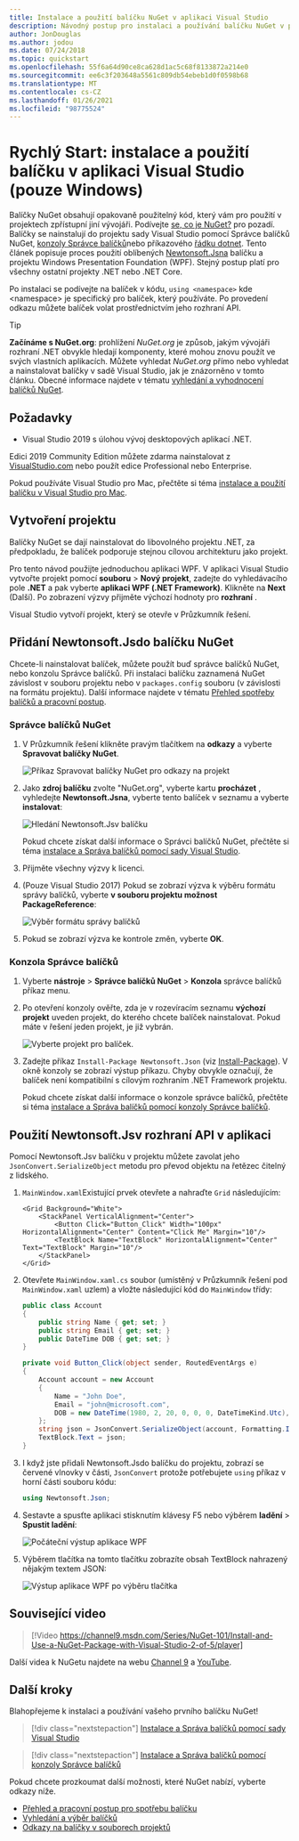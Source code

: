 ```yaml
---
title: Instalace a použití balíčku NuGet v aplikaci Visual Studio
description: Návodný postup pro instalaci a používání balíčku NuGet v projektu sady Visual Studio.
author: JonDouglas
ms.author: jodou
ms.date: 07/24/2018
ms.topic: quickstart
ms.openlocfilehash: 55f6a64d90ce8ca628d1ac5c68f8133872a214e0
ms.sourcegitcommit: ee6c3f203648a5561c809db54ebeb1d0f0598b68
ms.translationtype: MT
ms.contentlocale: cs-CZ
ms.lasthandoff: 01/26/2021
ms.locfileid: "98775524"
---
```

# <a name="quickstart-install-and-use-a-package-in-visual-studio-windows-only"></a>Rychlý Start: instalace a použití balíčku v aplikaci Visual Studio (pouze Windows)

Balíčky NuGet obsahují opakovaně použitelný kód, který vám pro použití v projektech zpřístupní jiní vývojáři. Podívejte [se, co je NuGet?](../What-is-NuGet.md) pro pozadí. Balíčky se nainstalují do projektu sady Visual Studio pomocí Správce balíčků NuGet, [konzoly Správce balíčků](../consume-packages/install-use-packages-powershell.md)nebo příkazového [řádku dotnet](install-and-use-a-package-using-the-dotnet-cli.md). Tento článek popisuje proces použití oblíbených [Newtonsoft.Jsna](https://www.nuget.org/packages/Newtonsoft.Json/) balíčku a projektu Windows Presentation Foundation (WPF). Stejný postup platí pro všechny ostatní projekty .NET nebo .NET Core.

Po instalaci se podívejte na balíček v kódu, `using <namespace>` kde \<namespace\> je specifický pro balíček, který používáte. Po provedení odkazu můžete balíček volat prostřednictvím jeho rozhraní API.

> [!Tip]
> **Začínáme s NuGet.org**: prohlížení *NuGet.org* je způsob, jakým vývojáři rozhraní .NET obvykle hledají komponenty, které mohou znovu použít ve svých vlastních aplikacích. Můžete vyhledat *NuGet.org* přímo nebo vyhledat a nainstalovat balíčky v sadě Visual Studio, jak je znázorněno v tomto článku. Obecné informace najdete v tématu [vyhledání a vyhodnocení balíčků NuGet](../consume-packages/finding-and-choosing-packages.md).

## <a name="prerequisites"></a>Požadavky

- Visual Studio 2019 s úlohou vývoj desktopových aplikací .NET.

Edici 2019 Community Edition můžete zdarma nainstalovat z [VisualStudio.com](https://www.visualstudio.com/) nebo použít edice Professional nebo Enterprise.

Pokud používáte Visual Studio pro Mac, přečtěte si téma [instalace a použití balíčku v Visual Studio pro Mac](install-and-use-a-package-in-visual-studio-mac.md).

## <a name="create-a-project"></a>Vytvoření projektu

Balíčky NuGet se dají nainstalovat do libovolného projektu .NET, za předpokladu, že balíček podporuje stejnou cílovou architekturu jako projekt.

Pro tento návod použijte jednoduchou aplikaci WPF. V aplikaci Visual Studio vytvořte projekt pomocí **souboru**  >  **Nový projekt**, zadejte do vyhledávacího pole **.NET** a pak vyberte **aplikaci WPF (.NET Framework)**. Klikněte na **Next** (Další). Po zobrazení výzvy přijměte výchozí hodnoty pro **rozhraní** .

Visual Studio vytvoří projekt, který se otevře v Průzkumník řešení.

## <a name="add-the-newtonsoftjson-nuget-package"></a>Přidání Newtonsoft.Jsdo balíčku NuGet

Chcete-li nainstalovat balíček, můžete použít buď správce balíčků NuGet, nebo konzolu Správce balíčků. Při instalaci balíčku zaznamená NuGet závislost v souboru projektu nebo v `packages.config` souboru (v závislosti na formátu projektu). Další informace najdete v tématu [Přehled spotřeby balíčků a pracovní postup](../consume-packages/Overview-and-Workflow.md).

### <a name="nuget-package-manager"></a>Správce balíčků NuGet

1. V Průzkumník řešení klikněte pravým tlačítkem na **odkazy** a vyberte **Spravovat balíčky NuGet**.

    ![Příkaz Spravovat balíčky NuGet pro odkazy na projekt](media/QS_Use-02-ManageNuGetPackages.png)

1. Jako **zdroj balíčku** zvolte "NuGet.org", vyberte kartu **procházet** , vyhledejte **Newtonsoft.Jsna**, vyberte tento balíček v seznamu a vyberte **instalovat**:

    ![Hledání Newtonsoft.Jsv balíčku](media/QS_Use-03-NewtonsoftJson.png)

    Pokud chcete získat další informace o Správci balíčků NuGet, přečtěte si téma [instalace a Správa balíčků pomocí sady Visual Studio](../consume-packages/install-use-packages-visual-studio.md).

1. Přijměte všechny výzvy k licenci.

1. (Pouze Visual Studio 2017) Pokud se zobrazí výzva k výběru formátu správy balíčků, vyberte **v souboru projektu možnost PackageReference**:

    ![Výběr formátu správy balíčků](media/QS_Use-03b-SelectFormat.png)

1. Pokud se zobrazí výzva ke kontrole změn, vyberte **OK**.

### <a name="package-manager-console"></a>Konzola Správce balíčků

1. Vyberte **nástroje**  >  **Správce balíčků NuGet**  >  **Konzola** správce balíčků příkaz menu.

1. Po otevření konzoly ověřte, zda je v rozevíracím seznamu **výchozí projekt** uveden projekt, do kterého chcete balíček nainstalovat. Pokud máte v řešení jeden projekt, je již vybrán.

    ![Vyberte projekt pro balíček.](media/QS_Use-08-Console1.png)

1. Zadejte příkaz `Install-Package Newtonsoft.Json` (viz [Install-Package](../reference/ps-reference/ps-ref-install-package.md)). V okně konzoly se zobrazí výstup příkazu. Chyby obvykle označují, že balíček není kompatibilní s cílovým rozhraním .NET Framework projektu.

   Pokud chcete získat další informace o konzole správce balíčků, přečtěte si téma [instalace a Správa balíčků pomocí konzoly Správce balíčků](../consume-packages/install-use-packages-powershell.md).

## <a name="use-the-newtonsoftjson-api-in-the-app"></a>Použití Newtonsoft.Jsv rozhraní API v aplikaci

Pomocí Newtonsoft.Jsv balíčku v projektu můžete zavolat jeho `JsonConvert.SerializeObject` metodu pro převod objektu na řetězec čitelný z lidského.

1. `MainWindow.xaml`Existující prvek otevřete a nahraďte `Grid` následujícím:

    ```xaml
    <Grid Background="White">
        <StackPanel VerticalAlignment="Center">
            <Button Click="Button_Click" Width="100px" HorizontalAlignment="Center" Content="Click Me" Margin="10"/>
            <TextBlock Name="TextBlock" HorizontalAlignment="Center" Text="TextBlock" Margin="10"/>
        </StackPanel>
    </Grid>
    ```

1. Otevřete `MainWindow.xaml.cs` soubor (umístěný v Průzkumník řešení pod `MainWindow.xaml` uzlem) a vložte následující kód do `MainWindow` třídy:

    ```cs
    public class Account
    {
        public string Name { get; set; }
        public string Email { get; set; }
        public DateTime DOB { get; set; }
    }

    private void Button_Click(object sender, RoutedEventArgs e)
    {
        Account account = new Account
        {
            Name = "John Doe",
            Email = "john@microsoft.com",
            DOB = new DateTime(1980, 2, 20, 0, 0, 0, DateTimeKind.Utc),
        };
        string json = JsonConvert.SerializeObject(account, Formatting.Indented);
        TextBlock.Text = json;
    }
    ```

1. I když jste přidali Newtonsoft.Jsdo balíčku do projektu, zobrazí se červené vlnovky v části, `JsonConvert` protože potřebujete `using` příkaz v horní části souboru kódu:

    ```cs
    using Newtonsoft.Json;
    ```

1. Sestavte a spusťte aplikaci stisknutím klávesy F5 nebo výběrem **ladění**  >  **Spustit ladění**:

    ![Počáteční výstup aplikace WPF](media/QS_Use-06-AppStart.png)

1. Výběrem tlačítka na tomto tlačítku zobrazíte obsah TextBlock nahrazený nějakým textem JSON:

    ![Výstup aplikace WPF po výběru tlačítka](media/QS_Use-07-AppEnd.png)

## <a name="related-video"></a>Související video

> [!Video https://channel9.msdn.com/Series/NuGet-101/Install-and-Use-a-NuGet-Package-with-Visual-Studio-2-of-5/player]

Další videa k NuGetu najdete na webu [Channel 9](https://channel9.msdn.com/Series/NuGet-101) a [YouTube](https://www.youtube.com/playlist?list=PLdo4fOcmZ0oVLvfkFk8O9h6v2Dcdh2bh_).

## <a name="next-steps"></a>Další kroky

Blahopřejeme k instalaci a používání vašeho prvního balíčku NuGet!

> [!div class="nextstepaction"]
> [Instalace a Správa balíčků pomocí sady Visual Studio](../consume-packages/install-use-packages-visual-studio.md)

> [!div class="nextstepaction"]
> [Instalace a Správa balíčků pomocí konzoly Správce balíčků](../consume-packages/install-use-packages-powershell.md)

Pokud chcete prozkoumat další možnosti, které NuGet nabízí, vyberte odkazy níže.

- [Přehled a pracovní postup pro spotřebu balíčku](../consume-packages/overview-and-workflow.md)
- [Vyhledání a výběr balíčků](../consume-packages/finding-and-choosing-packages.md)
- [Odkazy na balíčky v souborech projektů](../consume-packages/package-references-in-project-files.md)
